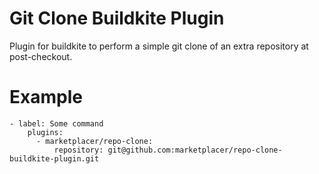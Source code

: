 # Git Clone Buildkite Plugin
Plugin for buildkite to perform a simple git clone of an extra repository at post-checkout.

# Example
```
- label: Some command
    plugins:
      - marketplacer/repo-clone:
          repository: git@github.com:marketplacer/repo-clone-buildkite-plugin.git
```
